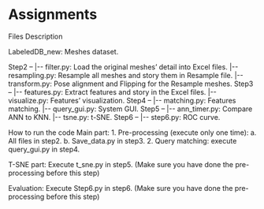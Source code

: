 # Assignments

Files Description

LabeledDB_new: Meshes dataset.

Step2 –
	|-- filter.py: Load the original meshes’ detail into Excel files.
	|-- resampling.py: Resample all meshes and story them in Resample file.
	|-- transform.py: Pose alignment and Flipping for the Resample meshes.
Step3 –
	|-- features.py: Extract features and story in the Excel files.
	|-- visualize.py: Features’ visualization.
Step4 –
	|-- matching.py: Features matching.
	|-- query_gui.py: System GUI.
Step5 –
	|-- ann_timer.py: Compare ANN to KNN.
	|-- tsne.py: t-SNE.
Step6 –
	|-- step6.py: ROC curve.

How to run the code
Main part:
	1.	Pre-processing (execute only one time): 
		a.	All files in step2.
		b.	Save_data.py in step3.
	2.	Query matching: execute query_gui.py in step4.

T-SNE part:
	Execute t_sne.py in step5. (Make sure you have done the pre-processing before this step)

Evaluation:
	Execute Step6.py in step6. (Make sure you have done the pre-processing before this step)
